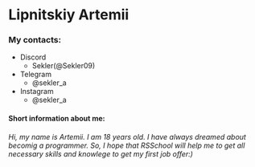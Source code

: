 # Lipnitskiy Artemii

### My contacts:
- Discord
    - Sekler(@Sekler09)
- Telegram 
    - @sekler_a
- Instagram
    - @sekler_a

#### Short information about me:
###### Hi, my name is Artemii. I am 18 years old. I  have always dreamed about becomig a programmer. So, I hope that RSSchool will help me to get all necessary skills and knowlege to get my first job offer:)




